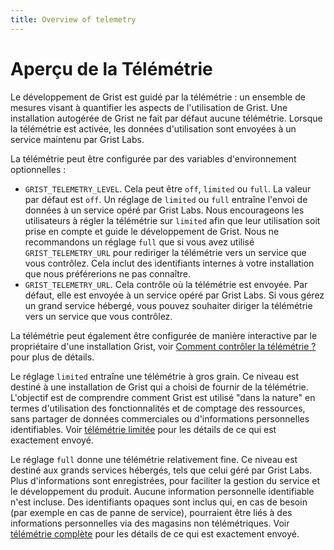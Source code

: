 ```yaml
---
title: Overview of telemetry
---
```


# Aperçu de la Télémétrie

Le développement de Grist est guidé par la télémétrie : un ensemble de mesures visant à quantifier les aspects de l'utilisation de Grist. Une installation autogérée de Grist ne fait par défaut aucune télémétrie. Lorsque la télémétrie est activée, les données d'utilisation sont envoyées à un service maintenu par Grist Labs.

La télémétrie peut être configurée par des variables d'environnement optionnelles :

  * `GRIST_TELEMETRY_LEVEL`. Cela peut être `off`, `limited` ou `full`. La valeur par défaut est `off`. Un réglage de `limited` ou `full` entraîne l'envoi de données à un service opéré par Grist Labs. Nous encourageons les utilisateurs à régler la télémétrie sur `limited` afin que leur utilisation soit prise en compte et guide le développement de Grist. Nous ne recommandons un réglage `full` que si vous avez utilisé `GRIST_TELEMETRY_URL` pour rediriger la télémétrie vers un service que vous contrôlez. Cela inclut des identifiants internes à votre installation que nous préférerions ne pas connaître.
  * `GRIST_TELEMETRY_URL`. Cela contrôle où la télémétrie est envoyée. Par défaut, elle est envoyée à un service opéré par Grist Labs. Si vous gérez un grand service hébergé, vous pouvez souhaiter diriger la télémétrie vers un service que vous contrôlez.

La télémétrie peut également être configurée de manière interactive par le propriétaire d'une installation Grist, voir [Comment contrôler la télémétrie ?](self-managed.md#how-do-i-control-telemetry) pour plus de détails.

Le réglage `limited` entraîne une télémétrie à gros grain. Ce niveau est destiné à une installation de Grist qui a choisi de fournir de la télémétrie. L'objectif est de comprendre comment Grist est utilisé "dans la nature" en termes d'utilisation des fonctionnalités et de comptage des ressources, sans partager de données commerciales ou d'informations personnelles identifiables. Voir [télémétrie limitée](telemetry-limited.md) pour les détails de ce qui est exactement envoyé.

Le réglage `full` donne une télémétrie relativement fine. Ce niveau est destiné aux grands services hébergés, tels que celui géré par Grist Labs. Plus d'informations sont enregistrées, pour faciliter la gestion du service et le développement du produit. Aucune information personnelle identifiable n'est incluse. Des identifiants opaques sont inclus qui, en cas de besoin (par exemple en cas de panne de service), pourraient être liés à des informations personnelles via des magasins non télémétriques. Voir [télémétrie complète](telemetry-full.md) pour les détails de ce qui est exactement envoyé.
